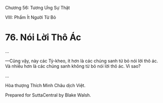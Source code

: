  

Chương 56: Tương Ưng Sự Thật

VIII: Phẩm Ít Người Từ Bỏ

# 76\. Nói Lời Thô Ác

…

—Cũng vậy, này các Tỷ-kheo, ít hơn là các chúng sanh từ bỏ nói lời thô ác. Và nhiều hơn là các chúng sanh không từ bỏ nói lời thô ác. Vì sao?

…

Hòa thượng Thích Minh Châu dịch Việt.

Prepared for SuttaCentral by Blake Walsh.